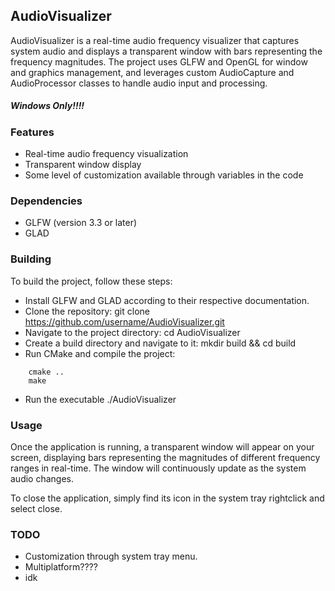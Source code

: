 ## AudioVisualizer

AudioVisualizer is a real-time audio frequency visualizer that captures system audio and displays a transparent window with bars representing the frequency magnitudes. The project uses GLFW and OpenGL for window and graphics management, and leverages custom AudioCapture and AudioProcessor classes to handle audio input and processing.

##### Windows Only!!!!

### Features

- Real-time audio frequency visualization
- Transparent window display
- Some level of customization available through variables in the code

### Dependencies

- GLFW (version 3.3 or later)
- GLAD

### Building

To build the project, follow these steps:

- Install GLFW and GLAD according to their respective documentation.
- Clone the repository: git clone https://github.com/username/AudioVisualizer.git
- Navigate to the project directory: cd AudioVisualizer
- Create a build directory and navigate to it: mkdir build && cd build
- Run CMake and compile the project:

```
    cmake ..
    make
```

- Run the executable ./AudioVisualizer

### Usage

Once the application is running, a transparent window will appear on your screen, displaying bars representing the magnitudes of different frequency ranges in real-time. The window will continuously update as the system audio changes.

To close the application, simply find its icon in the system tray rightclick and select close.

### TODO

- Customization through system tray menu.
- Multiplatform????
- idk
